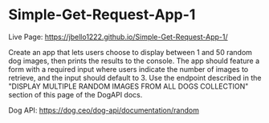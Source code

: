 # Simple-Get-Request-App-1

Live Page: https://jbello1222.github.io/Simple-Get-Request-App-1/

Create an app that lets users choose to display between 1 and 50 random dog images, then prints the results to the console. The app should feature a form with a required input where users indicate the number of images to retrieve, and the input should default to 3. Use the endpoint described in the "DISPLAY MULTIPLE RANDOM IMAGES FROM ALL DOGS COLLECTION" section of this page of the DogAPI docs.

Dog API: https://dog.ceo/dog-api/documentation/random
